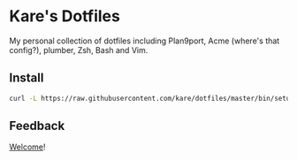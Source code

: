 # Kare's Dotfiles
My personal collection of dotfiles including Plan9port, Acme (where's that config?), plumber, Zsh, Bash and Vim.
## Install
```sh
curl -L https://raw.githubusercontent.com/kare/dotfiles/master/bin/setup-dotfiles | sh
```
## Feedback
[Welcome](https://github.com/kare/dotfiles/issues)!